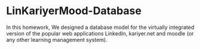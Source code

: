 # LinKariyerMood-Database

In this homework, We designed a database model for the virtually integrated version of the popular web applications LinkedIn, kariyer.net and moodle (or any other learning management system).
